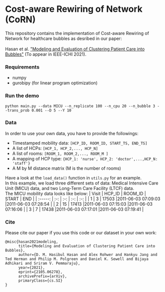 # Cost-aware Rewiring of Network (CoRN)
This repository contains the implementation of Cost-aware Rewiring of Network for healthcare bubbles as desribed in our paper: <br/> <br/>
Hasan et al. ["Modeling and Evaluation of Clustering Patient Care into Bubbles"](https://arxiv.org/abs/2105.06278) (To appear in IEEE-ICHI 2021). 

### Requirements
- numpy
- gurobipy (for linear program optimization)


### Run the demo
```python main.py --data MICU --n_replicate 100 --n_cpu 20 --n_bubble 3 --trans_prob 0.001 --D 5 --Y 10```

### Data
In order to use your own data, you have to provide the followings:
- Timestamped mobility data: ```[HCP_ID, ROOM_ID, START_TS, END_TS]```
- A list of HCPs: ```[HCP_1, HCP_2,..., HCP_N]```
- A list of rooms: ```[ROOM_1, ROOM_2,..., ROOM_M ]```
- A mapping of HCP type: ```{HCP_1: 'nurse', HCP_2: 'doctor',...,HCP_N: 'staff'}```
- A M by M distance matrix (M is the number of rooms)

Have a look at the ```load_data()``` function in ```utils.py``` for an example. <br/>
In this example, we load three different sets of data: Medical Intensive Care Unit (MICU) data, and two Long-Term Care Facility (LTCF) data. <br/>
The MICU mobility data looks like below:
| Visit   | HCP_ID  | ROOM_ID  | START              |           END      | 
| :-----: | :-:     | :-:      | :-:                | :-:                |
| 1       | 3       | 17503    |2011-06-03 07:09:03 |2011-06-03 07:28:54 |
| 2       | 15      | 17413    |2011-06-03 07:15:03 |2011-06-03 07:16:06 |
| 3       | 7       | 17438    |2011-06-03 07:17:01 |2011-06-03 07:19:41 |

### Cite
Please cite our paper if you use this code or our dataset in your own work:

```
@misc{hasan2021modeling,
      title={Modeling and Evaluation of Clustering Patient Care into Bubbles}, 
      author={D. M. Hasibul Hasan and Alex Rohwer and Hankyu Jang and Ted Herman and Philip M. Polgreen and Daniel K. Sewell and Bijaya Adhikari and Sriram V. Pemmaraju},
      year={2021},
      eprint={2105.06278},
      archivePrefix={arXiv},
      primaryClass={cs.SI}
}

```
